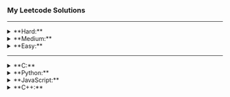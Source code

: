 ### My Leetcode Solutions

---

<details>
<summary>**Hard:**</summary>
- [37. Sudoku Solver](<./37. Sudoku Solver>)
- [4. Median of Two Sorted Arrays](<./4. Median of Two Sorted Arrays>)

</details>

<details>
<summary>**Medium:**</summary>
- [338. Counting Bits](<./338. Counting Bits>)
- [287. Find the Duplicate Number](<./287. Find the Duplicate Number>)
- [50. Pow(x, n)](<./50. Pow(x, n)>)
- [36. Valid Sudoku](<./36. Valid Sudoku>)
- [80. Remove Duplicates from Sorted Array II](<./80. Remove Duplicates from Sorted Array II>)

</details>

<details>
<summary>**Easy:**</summary>
- [191. Number of 1 Bits](<./191. Number of 1 Bits>)
- [9. Palindrome Number](<./9. Palindrome Number>)
- [69. Sqrt(x)](<./69. Sqrt(x)>)
- [7. Reverse Integer](<./7. Reverse Integer>)
- [190. Reverse Bits](<./190. Reverse Bits>)
- [26. Remove Duplicates from Sorted Array](<./26. Remove Duplicates from Sorted Array>)

</details>

---

<details>
<summary>**C:**</summary>
- [191. Number of 1 Bits](<./191. Number of 1 Bits>)
- [69. Sqrt(x)](<./69. Sqrt(x)>)
- [50. Pow(x, n)](<./50. Pow(x, n)>)

</details>

<details>
<summary>**Python:**</summary>
- [9. Palindrome Number](<./9. Palindrome Number>)
- [7. Reverse Integer](<./7. Reverse Integer>)
- [26. Remove Duplicates from Sorted Array](<./26. Remove Duplicates from Sorted Array>)
- [80. Remove Duplicates from Sorted Array II](<./80. Remove Duplicates from Sorted Array II>)

</details>

<details>
<summary>**JavaScript:**</summary>
- [338. Counting Bits](<./338. Counting Bits>)
- [37. Sudoku Solver](<./37. Sudoku Solver>)
- [287. Find the Duplicate Number](<./287. Find the Duplicate Number>)
- [4. Median of Two Sorted Arrays](<./4. Median of Two Sorted Arrays>)
- [36. Valid Sudoku](<./36. Valid Sudoku>)

</details>

<details>
<summary>**C++:**</summary>
- [190. Reverse Bits](<./190. Reverse Bits>)

</details>
